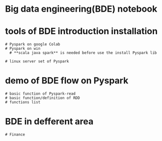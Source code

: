# Big data engineering(BDE) notebook
  # tools of BDE introduction installation
    # Pyspark on google Colab
    # Pyspark on win
      # **scala java spark** is needed before use the install Pyspark lib
      
    # linux server set of Pyspark
  # demo of BDE flow on Pyspark
    # basic function of Pyspark-read
    # basic function/definition of RDD
    # functions list
  # BDE in defferent area
    # Finance

